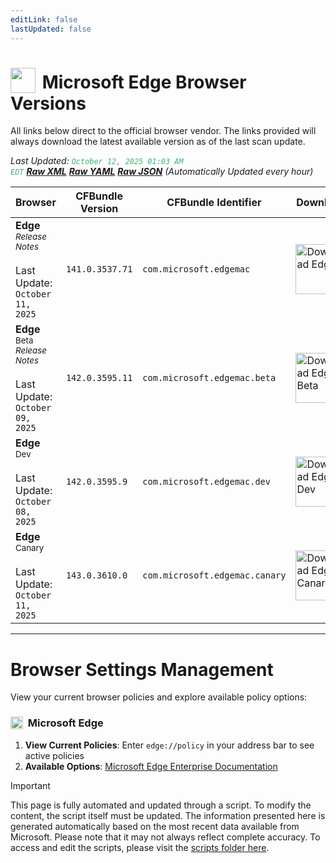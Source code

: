 ```yaml
---
editLink: false
lastUpdated: false
---
```


# <img src="/images/edge.png" style="height: 40px; display: inline-block; margin-right: 4px; vertical-align: text-bottom;"> Microsoft Edge Browser Versions

<span class="extra-small">All links below direct to the official browser vendor. The links provided will always download the latest available version as of the last scan update.</span>

<span class="extra-small">_Last Updated: <code style="color : mediumseagreen">October 12, 2025 01:03 AM EDT</code> [**_Raw XML_**](https://github.com/cocopuff2u/BOFA/blob/main/latest_edge_files/edge_latest_versions.xml) [**_Raw YAML_**](https://github.com/cocopuff2u/BOFA/blob/main/latest_edge_files/edge_latest_versions.yaml) [**_Raw JSON_**](https://github.com/cocopuff2u/BOFA/blob/main/latest_edge_files/edge_latest_versions.json) (Automatically Updated every hour)_</span>

| **Browser** | **CFBundle Version** | **CFBundle Identifier** | **Download** |
|------------|-------------------|---------------------|------------|
| **Edge** <br><a href="https://learn.microsoft.com/en-us/deployedge/microsoft-edge-relnote-stable-channel" style="text-decoration: none;"><small>_Release Notes_</small></a> <br><br>Last Update:<br>`October 11, 2025` | `141.0.3537.71` | `com.microsoft.edgemac` | <a href="https://msedge.sf.dl.delivery.mp.microsoft.com/filestreamingservice/files/2f00e9c7-bb79-4501-aab6-5530c081aa92/MicrosoftEdge-141.0.3537.71.pkg"><img src="/images/edge.png" alt="Download Edge" width="80"></a> |
| **Edge** <sup>Beta</sup> <br><a href="https://learn.microsoft.com/en-us/deployedge/microsoft-edge-relnote-beta-channel" style="text-decoration: none;"><small>_Release Notes_</small></a> <br><br>Last Update:<br>`October 09, 2025` | `142.0.3595.11` | `com.microsoft.edgemac.beta` | <a href="https://msedge.sf.dl.delivery.mp.microsoft.com/filestreamingservice/files/142aa036-28b3-4b50-9a42-7e90e469c883/MicrosoftEdgeBeta-142.0.3595.11.pkg"><img src="/images/edge_beta.png" alt="Download Edge Beta" width="80"></a> |
| **Edge** <sup>Dev</sup> <br><br>Last Update:<br>`October 08, 2025` | `142.0.3595.9` | `com.microsoft.edgemac.dev` | <a href="https://msedge.sf.dl.delivery.mp.microsoft.com/filestreamingservice/files/d9cacec8-ce95-4646-a276-96a5698fc117/MicrosoftEdgeDev-142.0.3595.9.pkg"><img src="/images/edge_dev.png" alt="Download Edge Dev" width="80"></a> |
| **Edge** <sup>Canary</sup> <br><br>Last Update:<br>`October 11, 2025` | `143.0.3610.0` | `com.microsoft.edgemac.canary` | <a href="https://msedge.sf.dl.delivery.mp.microsoft.com/filestreamingservice/files/640cb613-9419-4104-ac1a-4d9f81ee664b/MicrosoftEdgeCanary-143.0.3610.0.pkg"><img src="/images/edge_canary.png" alt="Download Edge Canary" width="80"></a> |

---

# Browser Settings Management

View your current browser policies and explore available policy options:

### <img src="/images/edge.png" style="height: 20px; display: inline-block; margin-right: 4px; vertical-align: text-bottom;"> Microsoft Edge
1. **View Current Policies**: Enter `edge://policy` in your address bar to see active policies
2. **Available Options**: [Microsoft Edge Enterprise Documentation](https://learn.microsoft.com/en-us/deployedge/microsoft-edge-policies)

> [!IMPORTANT]
> This page is fully automated and updated through a script. To modify the content, the script itself must be updated. The information presented here is generated automatically based on the most recent data available from Microsoft. Please note that it may not always reflect complete accuracy. To access and edit the scripts, please visit the [scripts folder here](https://github.com/cocopuff2u/MOFA_WEBSITE/tree/main/update_readme_scripts).

